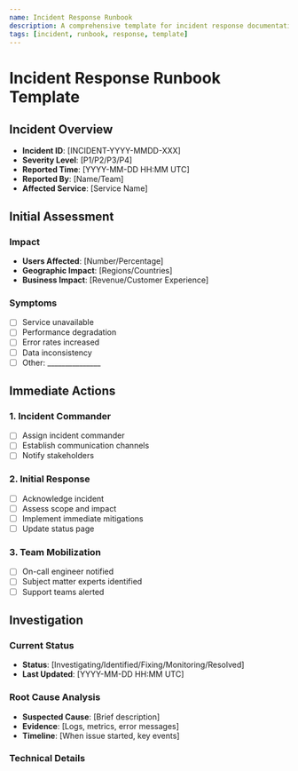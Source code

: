 ```yaml
---
name: Incident Response Runbook
description: A comprehensive template for incident response documentation and management
tags: [incident, runbook, response, template]
---
```


# Incident Response Runbook Template

## Incident Overview
- **Incident ID**: [INCIDENT-YYYY-MMDD-XXX]
- **Severity Level**: [P1/P2/P3/P4]
- **Reported Time**: [YYYY-MM-DD HH:MM UTC]
- **Reported By**: [Name/Team]
- **Affected Service**: [Service Name]

## Initial Assessment
### Impact
- **Users Affected**: [Number/Percentage]
- **Geographic Impact**: [Regions/Countries]
- **Business Impact**: [Revenue/Customer Experience]

### Symptoms
- [ ] Service unavailable
- [ ] Performance degradation
- [ ] Error rates increased
- [ ] Data inconsistency
- [ ] Other: _______________

## Immediate Actions
### 1. Incident Commander
- [ ] Assign incident commander
- [ ] Establish communication channels
- [ ] Notify stakeholders

### 2. Initial Response
- [ ] Acknowledge incident
- [ ] Assess scope and impact
- [ ] Implement immediate mitigations
- [ ] Update status page

### 3. Team Mobilization
- [ ] On-call engineer notified
- [ ] Subject matter experts identified
- [ ] Support teams alerted

## Investigation
### Current Status
- **Status**: [Investigating/Identified/Fixing/Monitoring/Resolved]
- **Last Updated**: [YYYY-MM-DD HH:MM UTC]

### Root Cause Analysis
- **Suspected Cause**: [Brief description]
- **Evidence**: [Logs, metrics, error messages]
- **Timeline**: [When issue started, key events]

### Technical Details
